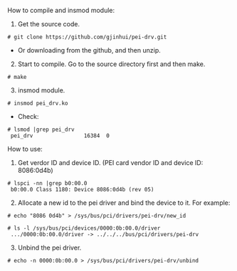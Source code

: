 How to compile and insmod module:
1. Get the source code.
```
# git clone https://github.com/gjinhui/pei-drv.git
```
- Or downloading from the github, and then unzip.


2. Start to compile. Go to the source directory first and then make.
```
# make
```

3. insmod module.
```
# insmod pei_drv.ko
```
- Check:
```
# lsmod |grep pei_drv
 pei_drv                16384  0
```



How to use:

1. Get verdor ID and device ID. (PEI card vendor ID and device ID: 8086:0d4b)
```
# lspci -nn |grep b0:00.0
 b0:00.0 Class 1180: Device 8086:0d4b (rev 05)
```

2. Allocate a new id to the pei driver and bind the device to it.  For example:
```
# echo "8086 0d4b" > /sys/bus/pci/drivers/pei-drv/new_id

# ls -l /sys/bus/pci/devices/0000:0b:00.0/driver
 .../0000:0b:00.0/driver -> ../../../bus/pci/drivers/pei-drv
```

3. Unbind the pei driver.
```
# echo -n 0000:0b:00.0 > /sys/bus/pci/drivers/pei-drv/unbind
```
